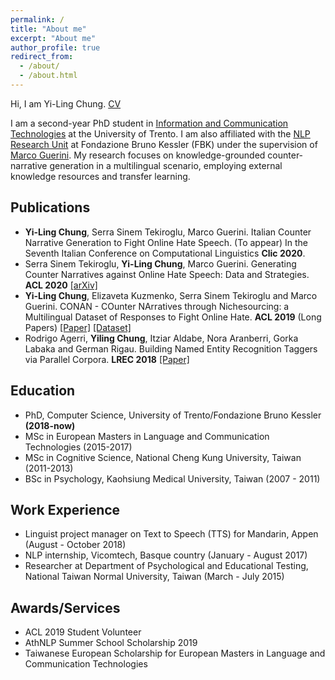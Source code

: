 ```yaml
---
permalink: /
title: "About me"
excerpt: "About me"
author_profile: true
redirect_from: 
  - /about/
  - /about.html
---
```


Hi, I am Yi-Ling Chung. [CV](https://github.com/yilingchung/yilingchung.github.io/blob/master/files/CV_YiLingChung.pdf)

I am a second-year PhD student in [Information and Communication Technologies](https://ict.unitn.it/) at the University of Trento. I am also affiliated with the [NLP Research Unit](https://ict.fbk.eu/units/nlp/) at Fondazione Bruno Kessler (FBK) under the supervision of [Marco Guerini](http://www.marcoguerini.eu/). My research focuses on knowledge-grounded counter-narrative generation in a multilingual scenario, employing external knowledge resources and transfer learning. 

Publications
------
* **Yi-Ling Chung**, Serra Sinem Tekiroglu, Marco Guerini. Italian Counter Narrative Generation to Fight Online Hate Speech. (To appear) In the Seventh Italian Conference on Computational Linguistics **Clic 2020**.
* Serra Sinem Tekiroglu, **Yi-Ling Chung**, Marco Guerini. Generating Counter Narratives against Online Hate Speech: Data and Strategies. **ACL 2020** [[arXiv]](https://arxiv.org/pdf/2004.04216.pdf)
* **Yi-Ling Chung**, Elizaveta Kuzmenko, Serra Sinem Tekiroglu and Marco Guerini. CONAN - COunter
NArratives through Nichesourcing: a Multilingual Dataset of Responses to Fight Online Hate. **ACL 2019** (Long Papers) [[Paper]](https://www.aclweb.org/anthology/P19-1271.pdf) [[Dataset]](https://github.com/marcoguerini/CONAN)
* Rodrigo Agerri, **Yiling Chung**, Itziar Aldabe, Nora Aranberri, Gorka Labaka and German Rigau. Building
Named Entity Recognition Taggers via Parallel Corpora. **LREC 2018** [[Paper]](https://www.aclweb.org/anthology/L18-1557.pdf)

Education
------
* PhD, Computer Science, University of Trento/Fondazione Bruno Kessler **(2018-now)**
* MSc in European Masters in Language and Communication Technologies (2015-2017) 
* MSc in Cognitive Science, National Cheng Kung University, Taiwan (2011-2013) 
* BSc in Psychology, Kaohsiung Medical University, Taiwan (2007 - 2011)

Work Experience
------
* Linguist project manager on Text to Speech (TTS) for Mandarin, Appen (August - October 2018)
* NLP internship, Vicomtech, Basque country (January - August 2017)
* Researcher at Department of Psychological and Educational Testing, National Taiwan Normal University, Taiwan (March - July 2015)

Awards/Services
------
* ACL 2019 Student Volunteer
* AthNLP Summer School Scholarship 2019
* Taiwanese European Scholarship for European Masters in Language and Communication Technologies

